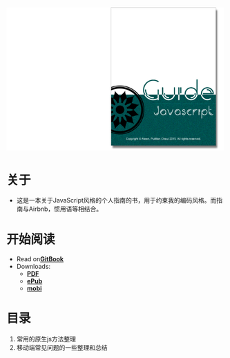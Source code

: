# ![](/assets/import.png)

# 关于

* 这是一本关于JavaScript风格的个人指南的书，用于约束我的编码风格。而指南与Airbnb，惯用语等相结合。

# 开始阅读

* Read on[**GitBook**](https://www.gitbook.com/read/book/jerrodnoliita/javascript)
* Downloads:
  * [**PDF**](https://www.gitbook.com/download/pdf/book/jerrodnoliita/javascript)
  * [**ePub**](https://www.gitbook.com/download/epub/book/jerrodnoliita/javascript)
  * [**mobi**](https://www.gitbook.com/download/mobi/book/jerrodnoliita/javascript)

# 目录

1. 常用的原生js方法整理
2. 移动端常见问题的一些整理和总结



